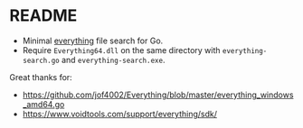 # README

- Minimal [everything](https://www.voidtools.com/) file search for Go.
- Require `Everything64.dll` on the same directory with `everything-search.go` and `everything-search.exe`.

Great thanks for:
- https://github.com/jof4002/Everything/blob/master/everything_windows_amd64.go
- https://www.voidtools.com/support/everything/sdk/
